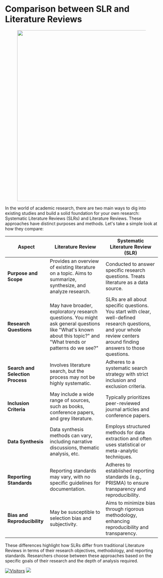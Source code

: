 # Comparison between SLR and Literature Reviews

<figure><img src="http://s3.amazonaws.com/libapps/accounts/32893/images/SRvsMAvsR.JPG" alt="" width="563"><figcaption></figcaption></figure>

In the world of academic research, there are two main ways to dig into existing studies and build a solid foundation for your own research: Systematic Literature Reviews (SLRs) and Literature Reviews. These approaches have distinct purposes and methods. Let's take a simple look at how they compare:

| Aspect                           | Literature Review                                                                                                                                                | Systematic Literature Review (SLR)                                                                                                                                     |
| -------------------------------- | ---------------------------------------------------------------------------------------------------------------------------------------------------------------- | ---------------------------------------------------------------------------------------------------------------------------------------------------------------------- |
| **Purpose and Scope**            | Provides an overview of existing literature on a topic. Aims to summarize, synthesize, and analyze research.                                                     | Conducted to answer specific research questions. Treats literature as a data source.                                                                                   |
| **Research Questions**           | May have broader, exploratory research questions. You might ask general questions like "What's known about this topic?" and "What trends or patterns do we see?" | SLRs are all about specific questions. You start with clear, well-defined research questions, and your whole review centers around finding answers to those questions. |
| **Search and Selection Process** | Involves literature search, but the process may not be highly systematic.                                                                                        | Adheres to a systematic search strategy with strict inclusion and exclusion criteria.                                                                                  |
| **Inclusion Criteria**           | May include a wide range of sources, such as books, conference papers, and grey literature.                                                                      | Typically prioritizes peer-reviewed journal articles and conference papers.                                                                                            |
| **Data Synthesis**               | Data synthesis methods can vary, including narrative discussions, thematic analysis, etc.                                                                        | Employs structured methods for data extraction and often uses statistical or meta-analytic techniques.                                                                 |
| **Reporting Standards**          | Reporting standards may vary, with no specific guidelines for documentation.                                                                                     | Adheres to established reporting standards (e.g., PRISMA) to ensure transparency and reproducibility.                                                                  |
| **Bias and Reproducibility**     | May be susceptible to selection bias and subjectivity.                                                                                                           | Aims to minimize bias through rigorous methodology, enhancing reproducibility and transparency.                                                                        |

These differences highlight how SLRs differ from traditional Literature Reviews in terms of their research objectives, methodology, and reporting standards. Researchers choose between these approaches based on the specific goals of their research and the depth of analysis required.

[![Visitors](https://api.visitorbadge.io/api/visitors?path=https%3A%2F%2Fgithub.com%2Fdrshahizan&labelColor=%23697689&countColor=%23555555&style=plastic)](https://visitorbadge.io/status?path=https%3A%2F%2Fgithub.com%2Fdrshahizan)
![](https://hit.yhype.me/github/profile?user_id=81284918)